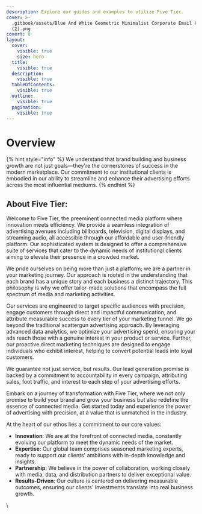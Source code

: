 ```yaml
---
description: Explore our guides and examples to utilize Five Tier.
cover: >-
  .gitbook/assets/Blue And White Geometric Minimalist Corporate Email Header
  (2).png
coverY: 0
layout:
  cover:
    visible: true
    size: hero
  title:
    visible: true
  description:
    visible: true
  tableOfContents:
    visible: true
  outline:
    visible: true
  pagination:
    visible: true
---
```


# Overview

{% hint style="info" %}
We understand that brand building and business growth are not just goals—they're the cornerstones of success in the modern marketplace. Our commitment to our institutional clients is embodied in our ability to streamline and enhance their advertising efforts across the most influential mediums.
{% endhint %}

## About Five Tier:

Welcome to Five Tier, the preeminent connected media platform where innovation meets efficiency. We provide a seamless integration of advertising avenues including billboards, television, digital displays, and streaming audio, all accessible through our affordable and user-friendly platform. Our sophisticated system is designed to offer a comprehensive suite of services that cater to the dynamic needs of institutional clients aiming to elevate their presence in a crowded market.

We pride ourselves on being more than just a platform; we are a partner in your marketing journey. Our approach is rooted in the understanding that each brand has a unique story and each business a distinct trajectory. This philosophy is why we offer tailor-made solutions that encompass the full spectrum of media and marketing activities.

Our services are engineered to target specific audiences with precision, engage customers through direct and impactful communication, and attribute measurable success to every tier of your marketing funnel. We go beyond the traditional scattergun advertising approach. By leveraging advanced data analytics, we optimize your advertising spend, ensuring your ads reach those with a genuine interest in your product or service. Further, our proactive direct marketing techniques are designed to engage individuals who exhibit interest, helping to convert potential leads into loyal customers.

We guarantee not just service, but results. Our lead generation promise is backed by a commitment to accountability in every campaign, attributing sales, foot traffic, and interest to each step of your advertising efforts.

Embark on a journey of transformation with Five Tier, where we not only promise to build your brand and grow your business but also redefine the essence of connected media. Get started today and experience the power of advertising with precision, at a value that is unmatched in the industry.

At the heart of our ethos lies a commitment to our core values:

* **Innovation**: We are at the forefront of connected media, constantly evolving our platform to meet the dynamic needs of the market.
* **Expertise**: Our global team comprises seasoned marketing experts, ready to support our clients' ambitions with in-depth knowledge and insights.
* **Partnership**: We believe in the power of collaboration, working closely with media, data, and distribution partners to deliver exceptional value.
* **Results-Driven**: Our culture is centered on delivering measurable outcomes, ensuring our clients' investments translate into real business growth.

\
